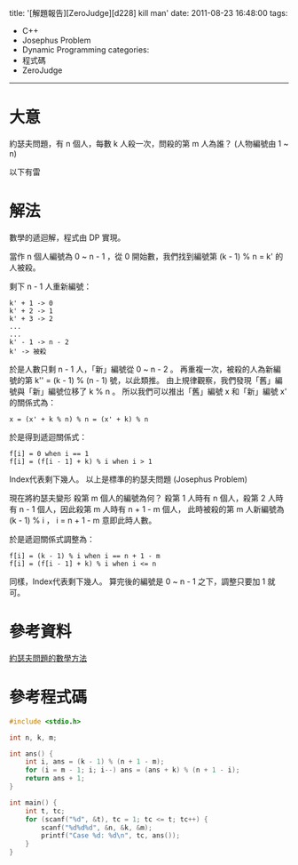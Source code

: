 title: '[解題報告][ZeroJudge][d228] kill man'
date: 2011-08-23 16:48:00
tags:
- C++
- Josephus Problem
- Dynamic Programming
categories:
- 程式碼
- ZeroJudge
---

# 大意

約瑟夫問題，有 n 個人，每數 k 人殺一次，問殺的第 m 人為誰？ (人物編號由 1 ~ n)

以下有雷

<!-- more -->

# 解法

數學的遞迴解，程式由 DP 實現。

當作 n 個人編號為 0 ~ n - 1 ，從 0 開始數，我們找到編號第 (k - 1) % n = k' 的人被殺。

剩下 n - 1 人重新編號：

```
k' + 1 -> 0
k' + 2 -> 1
k' + 3 -> 2
...
...
k' - 1 -> n - 2
k' -> 被殺
```

於是人數只剩 n - 1 人，「新」編號從 0 ~ n - 2 。
再重複一次，被殺的人為新編號的第 k'' = (k - 1) % (n - 1) 號，以此類推。
由上規律觀察，我們發現「舊」編號與「新」編號位移了 k % n 。
所以我們可以推出「舊」編號 x 和「新」編號 x' 的關係式為：

```
x = (x' + k % n) % n = (x' + k) % n
```

於是得到遞迴關係式：

```
f[i] = 0 when i == 1
f[i] = (f[i - 1] + k) % i when i > 1
```

Index代表剩下幾人。
以上是標準的約瑟夫問題 (Josephus Problem)

現在將約瑟夫變形
殺第 m 個人的編號為何？
殺第 1 人時有 n 個人，殺第 2 人時有 n - 1 個人，因此殺第 m 人時有 n + 1 - m 個人，
此時被殺的第 m 人新編號為 (k - 1) % i ， i = n + 1 - m 意即此時人數。

於是遞迴關係式調整為：

```
f[i] = (k - 1) % i when i == n + 1 - m
f[i] = (f[i - 1] + k) % i when i <= n
```

同樣，Index代表剩下幾人。
算完後的編號是 0 ~ n - 1 之下，調整只要加 1 就可。

# 參考資料

[約瑟夫問題的數學方法](http://epic.yo2.cn/articles/post118.html)

# 參考程式碼

``` cpp
#include <stdio.h>

int n, k, m;

int ans() {
	int i, ans = (k - 1) % (n + 1 - m);
	for (i = m - 1; i; i--) ans = (ans + k) % (n + 1 - i);
	return ans + 1;
}

int main() {
	int t, tc;
	for (scanf("%d", &t), tc = 1; tc <= t; tc++) {
		scanf("%d%d%d", &n, &k, &m);
		printf("Case %d: %d\n", tc, ans());
	}
}
```